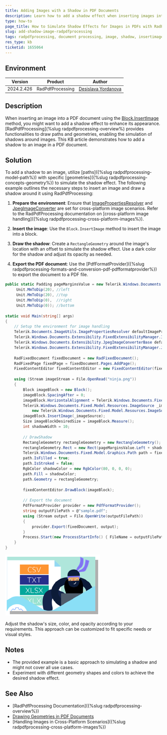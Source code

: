 ```yaml
---
title: Adding Images with a Shadow in PDF Documents
description: Learn how to add a shadow effect when inserting images into PDF documents using RadPdfProcessing.
type: how-to
page_title: How to Simulate Shadow Effects for Images in PDFs with RadPdfProcessing
slug: add-shadow-image-radpdfprocessing
tags: radpdfprocessing, document processing, image, shadow, insertimage, path, geometry
res_type: kb
ticketid: 1655064
---
```


## Environment

| Version | Product | Author | 
| --- | --- | ---- | 
| 2024.2.426| RadPdfProcessing |[Desislava Yordanova](https://www.telerik.com/blogs/author/desislava-yordanova)| 

## Description

When inserting an image into a PDF document using the [Block.InsertImage](https://docs.telerik.com/devtools/document-processing/libraries/radpdfprocessing/editing/block#inserting-image) method, you might want to add a shadow effect to enhance its appearance. [RadPdfProcessing](%slug radpdfprocessing-overview%) provides functionalities to draw paths and geometries, enabling the simulation of shadows around images. This KB article demonstrates how to add a shadow to an image in a PDF document.

## Solution

To add a shadow to an image, utilize [paths]({%slug radpdfprocessing-model-path%}) with specific [geometries]({%slug radpdfprocessing-concepts-geometry%}) to simulate the shadow effect. The following example outlines the necessary steps to insert an image and draw a shadow around it using RadPdfProcessing:

1. **Prepare the environment**: Ensure that [ImagePropertiesResolver](https://docs.telerik.com/devtools/document-processing/libraries/radpdfprocessing/cross-platform/images#imagepropertiesresolver) and [JpegImageConverter](https://docs.telerik.com/devtools/document-processing/libraries/radpdfprocessing/cross-platform/images#jpegimageconverter) are set for cross-platform image scenarios. Refer to the RadPdfProcessing documentation on [cross-platform image handling]({%slug radpdfprocessing-cross-platform-images%}).

2. **Insert the image**: Use the `Block.InsertImage` method to insert the image into a block.

3. **Draw the shadow**: Create a `RectangleGeometry` around the image's location with an offset to simulate the shadow effect. Use a dark color for the shadow and adjust its opacity as needed.

4. **Export the PDF document**: Use the [PdfFormatProvider]({%slug radpdfprocessing-formats-and-conversion-pdf-pdfformatprovider%}) to export the document to a PDF file.

```csharp
public static Padding pageMarginsValue = new Telerik.Windows.Documents.Primitives.Padding(
     Unit.MmToDip(20), //left
     Unit.MmToDip(20), //top
     Unit.MmToDip(0),  //right
     Unit.MmToDip(0)); //bottom

static void Main(string[] args)
{
    // Setup the environment for image handling
    Telerik.Documents.ImageUtils.ImagePropertiesResolver defaultImagePropertiesResolver = new Telerik.Documents.ImageUtils.ImagePropertiesResolver();
    Telerik.Windows.Documents.Extensibility.FixedExtensibilityManager.ImagePropertiesResolver = defaultImagePropertiesResolver;
    Telerik.Windows.Documents.Extensibility.JpegImageConverterBase defaultJpegImageConverter = new Telerik.Documents.ImageUtils.JpegImageConverter();
    Telerik.Windows.Documents.Extensibility.FixedExtensibilityManager.JpegImageConverter = defaultJpegImageConverter;

    RadFixedDocument fixedDocument = new RadFixedDocument();
    RadFixedPage fixedPage = fixedDocument.Pages.AddPage();
    FixedContentEditor fixedContentEditor = new FixedContentEditor(fixedPage);

    using (Stream imageStream = File.OpenRead("ninja.png"))
    {
        Block imageBlock = new Block();
        imageBlock.SpacingAfter = 0;
        imageBlock.HorizontalAlignment = Telerik.Windows.Documents.Fixed.Model.Editing.Flow.HorizontalAlignment.Center;
        Telerik.Windows.Documents.Fixed.Model.Resources.ImageSource _imageSource =
            new Telerik.Windows.Documents.Fixed.Model.Resources.ImageSource(imageStream);
        imageBlock.InsertImage(_imageSource);
        Size imageBlockDesiredSize = imageBlock.Measure();
        int shadowWidth = 10;

        // DrawShadow
        RectangleGeometry rectangleGeometry = new RectangleGeometry();
        rectangleGeometry.Rect = new Rect(pageMarginsValue.Left + shadowWidth, pageMarginsValue.Top + shadowWidth, imageBlockDesiredSize.Width, imageBlockDesiredSize.Height);
        Telerik.Windows.Documents.Fixed.Model.Graphics.Path path = fixedPage.Content.AddPath();
        path.IsFilled = true;
        path.IsStroked = false;
        RgbColor shadowColor = new RgbColor(80, 0, 0, 0);
        path.Fill = shadowColor;
        path.Geometry = rectangleGeometry;
                 
        fixedContentEditor.DrawBlock(imageBlock);                     

        // Export the document
        PdfFormatProvider provider = new PdfFormatProvider();
        string outputFilePath = @"sample.pdf";
        using (Stream output = File.OpenWrite(outputFilePath))
        {
            provider.Export(fixedDocument, output);
        }
        Process.Start(new ProcessStartInfo() { FileName = outputFilePath, UseShellExecute = true });
    } 
}
```
 ![Image Shadon in PDF](images/image-shadow-pdf.png)  

Adjust the shadow's size, color, and opacity according to your requirements. This approach can be customized to fit specific needs or visual styles.

## Notes

- The provided example is a basic approach to simulating a shadow and might not cover all use cases.
- Experiment with different geometry shapes and colors to achieve the desired shadow effect.

## See Also

- [RadPdfProcessing Documentation]({%slug radpdfprocessing-overview%})
- [Drawing Geometries in PDF Documents](https://docs.telerik.com/devtools/document-processing/libraries/radpdfprocessing/editing/fixedcontenteditor#inserting-geometries)
- [Handling Images in Cross-Platform Scenarios]({%slug radpdfprocessing-cross-platform-images%})
